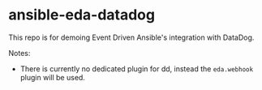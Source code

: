 # ansible-eda-datadog
This repo is for demoing Event Driven Ansible's integration with DataDog.

Notes:

- There is currently no dedicated plugin for dd, instead the `eda.webhook` plugin will be used.

